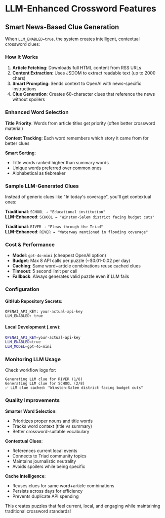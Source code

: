 # LLM-Enhanced Crossword Features

## Smart News-Based Clue Generation

When `LLM_ENABLED=true`, the system creates intelligent, contextual crossword clues:

### How It Works

1. **Article Fetching**: Downloads full HTML content from RSS URLs
2. **Content Extraction**: Uses JSDOM to extract readable text (up to 2000 chars)
3. **Smart Prompting**: Sends context to OpenAI with news-specific instructions
4. **Clue Generation**: Creates 60-character clues that reference the news without spoilers

### Enhanced Word Selection

**Title Priority**: Words from article titles get priority (often better crossword material)

**Context Tracking**: Each word remembers which story it came from for better clues

**Smart Sorting**: 
- Title words ranked higher than summary words  
- Unique words preferred over common ones
- Alphabetical as tiebreaker

### Sample LLM-Generated Clues

Instead of generic clues like "In today's coverage", you'll get contextual ones:

**Traditional**: `SCHOOL → "Educational institution"`  
**LLM-Enhanced**: `SCHOOL → "Winston-Salem district facing budget cuts"`

**Traditional**: `RIVER → "Flows through the Triad"`  
**LLM-Enhanced**: `RIVER → "Waterway mentioned in flooding coverage"`

### Cost & Performance

- **Model**: `gpt-4o-mini` (cheapest OpenAI option)
- **Budget**: Max 8 API calls per puzzle (~$0.01-0.02 per day)
- **Caching**: Same word+article combinations reuse cached clues
- **Timeout**: 5 second limit per call
- **Fallback**: Always generates valid puzzle even if LLM fails

### Configuration

#### GitHub Repository Secrets:
```
OPENAI_API_KEY: your-actual-api-key
LLM_ENABLED: true
```

#### Local Development (.env):
```bash
OPENAI_API_KEY=your-actual-api-key
LLM_ENABLED=true  
LLM_MODEL=gpt-4o-mini
```

### Monitoring LLM Usage

Check workflow logs for:
```
Generating LLM clue for RIVER (1/8)
Generating LLM clue for SCHOOL (2/8)
✅ LLM clue cached: "Winston-Salem district facing budget cuts"
```

### Quality Improvements

**Smarter Word Selection**:
- Prioritizes proper nouns and title words
- Tracks word context (title vs summary)
- Better crossword-suitable vocabulary

**Contextual Clues**:
- References current local events
- Connects to Triad community topics
- Maintains journalistic neutrality
- Avoids spoilers while being specific

**Cache Intelligence**:
- Reuses clues for same word+article combinations
- Persists across days for efficiency
- Prevents duplicate API spending

This creates puzzles that feel current, local, and engaging while maintaining traditional crossword standards!